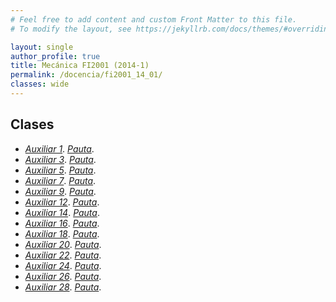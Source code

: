 ```yaml
---
# Feel free to add content and custom Front Matter to this file.
# To modify the layout, see https://jekyllrb.com/docs/themes/#overriding-theme-defaults

layout: single
author_profile: true
title: Mecánica FI2001 (2014-1)
permalink: /docencia/fi2001_14_01/
classes: wide
---
```



## Clases

* [_Auxiliar 1_](https://raw.githubusercontent.com/felipeisaule/felipeisaule.github.io/main/files/teaching/2014_01/fi2001/Auxiliar1.pdf). [_Pauta_](https://raw.githubusercontent.com/felipeisaule/felipeisaule.github.io/main/files/teaching/2014_01/fi2001/Auxiliar1sol.pdf).
* [_Auxiliar 3_](https://raw.githubusercontent.com/felipeisaule/felipeisaule.github.io/main/files/teaching/2014_01/fi2001/Auxiliar3.pdf). [_Pauta_](https://raw.githubusercontent.com/felipeisaule/felipeisaule.github.io/main/files/teaching/2014_01/fi2001/Auxiliar3sol.pdf).
* [_Auxiliar 5_](https://raw.githubusercontent.com/felipeisaule/felipeisaule.github.io/main/files/teaching/2014_01/fi2001/Auxiliar5.pdf). [_Pauta_](https://raw.githubusercontent.com/felipeisaule/felipeisaule.github.io/main/files/teaching/2014_01/fi2001/Auxiliar5sol.pdf).
* [_Auxiliar 7_](https://raw.githubusercontent.com/felipeisaule/felipeisaule.github.io/main/files/teaching/2014_01/fi2001/Auxiliar7.pdf). [_Pauta_](https://raw.githubusercontent.com/felipeisaule/felipeisaule.github.io/main/files/teaching/2014_01/fi2001/Auxiliar7sol.pdf).
* [_Auxiliar 9_](https://raw.githubusercontent.com/felipeisaule/felipeisaule.github.io/main/files/teaching/2014_01/fi2001/Auxiliar9.pdf). [_Pauta_](https://raw.githubusercontent.com/felipeisaule/felipeisaule.github.io/main/files/teaching/2014_01/fi2001/Auxiliar9sol.pdf).
* [_Auxiliar 12_](https://raw.githubusercontent.com/felipeisaule/felipeisaule.github.io/main/files/teaching/2014_01/fi2001/Auxiliar12.pdf). [_Pauta_](https://raw.githubusercontent.com/felipeisaule/felipeisaule.github.io/main/files/teaching/2014_01/fi2001/Auxiliar12sol.pdf).
* [_Auxiliar 14_](https://raw.githubusercontent.com/felipeisaule/felipeisaule.github.io/main/files/teaching/2014_01/fi2001/Auxiliar14.pdf). [_Pauta_](https://raw.githubusercontent.com/felipeisaule/felipeisaule.github.io/main/files/teaching/2014_01/fi2001/Auxiliar14sol.pdf).
* [_Auxiliar 16_](https://raw.githubusercontent.com/felipeisaule/felipeisaule.github.io/main/files/teaching/2014_01/fi2001/Auxiliar16.pdf). [_Pauta_](https://raw.githubusercontent.com/felipeisaule/felipeisaule.github.io/main/files/teaching/2014_01/fi2001/Auxiliar16sol.pdf).
* [_Auxiliar 18_](https://raw.githubusercontent.com/felipeisaule/felipeisaule.github.io/main/files/teaching/2014_01/fi2001/Auxiliar18.pdf). [_Pauta_](https://raw.githubusercontent.com/felipeisaule/felipeisaule.github.io/main/files/teaching/2014_01/fi2001/Auxiliar18sol.pdf).
* [_Auxiliar 20_](https://raw.githubusercontent.com/felipeisaule/felipeisaule.github.io/main/files/teaching/2014_01/fi2001/Auxiliar20.pdf). [_Pauta_](https://raw.githubusercontent.com/felipeisaule/felipeisaule.github.io/main/files/teaching/2014_01/fi2001/Auxiliar20sol.pdf).
* [_Auxiliar 22_](https://raw.githubusercontent.com/felipeisaule/felipeisaule.github.io/main/files/teaching/2014_01/fi2001/Auxiliar22.pdf). [_Pauta_](https://raw.githubusercontent.com/felipeisaule/felipeisaule.github.io/main/files/teaching/2014_01/fi2001/Auxiliar22sol.pdf).
* [_Auxiliar 24_](https://raw.githubusercontent.com/felipeisaule/felipeisaule.github.io/main/files/teaching/2014_01/fi2001/Auxiliar24.pdf). [_Pauta_](https://raw.githubusercontent.com/felipeisaule/felipeisaule.github.io/main/files/teaching/2014_01/fi2001/Auxiliar24sol.pdf).
* [_Auxiliar 26_](https://raw.githubusercontent.com/felipeisaule/felipeisaule.github.io/main/files/teaching/2014_01/fi2001/Auxiliar26.pdf). [_Pauta_](https://raw.githubusercontent.com/felipeisaule/felipeisaule.github.io/main/files/teaching/2014_01/fi2001/Auxiliar26sol.pdf).
* [_Auxiliar 28_](https://raw.githubusercontent.com/felipeisaule/felipeisaule.github.io/main/files/teaching/2014_01/fi2001/Auxiliar28.pdf). [_Pauta_](https://raw.githubusercontent.com/felipeisaule/felipeisaule.github.io/main/files/teaching/2014_01/fi2001/Auxiliar28sol.pdf).

